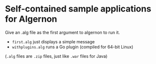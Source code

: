 Self-contained sample applications for Algernon
===============================================

Give an .alg file as the first argument to algernon to run it.

* `first.alg` just displays a simple message
* `withplugins.alg` runs a Go plugin (compiled for 64-bit Linux)

(`.alg` files are `.zip` files, just like `.war` files for Java)
